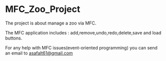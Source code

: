 # MFC_Zoo_Project
The project is about manage a zoo via MFC.

The MFC application includes : add,remove,undo,redo,delete,save and load buttons.

For any help with MFC issues(event-oriented programming) you can send an email to asafalt61@gmail.com   
